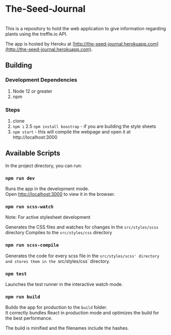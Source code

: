# The-Seed-Journal
<br />
This is a repository to hold the web application to give information regarding plants using the treffle.io API.
<br />

The app is hosted by Heroku at [http://the-seed-journal.herokuapp.com](http://the-seed-journal.herokuapp.com).

## Building

### Development Dependencies

1. Node 12 or greater
2. npm

### Steps

1. clone
2. ` npm i `
2.5 ` npm install boostrap ` - if you are building the style sheets
3. ` npm start ` - this will compile the webpage and open it at http://localhost:3000

## Available Scripts

In the project directory, you can run:

### `npm run dev`

Runs the app in the development mode.<br />
Open [http://localhost:3000](http://localhost:3000) to view it in the browser.

### `npm run scss-watch`

Note: For active stylesheet development

Generates the CSS files and watches for changes in the `src/styles/scss` directory
Compiles to the `src/styles/css` directory

### `npm run scss-compile`

Generates the code for every scss file in the `src/styles/scss' directory and stores them in the `src/styles/css` directory.

### `npm test`

Launches the test runner in the interactive watch mode.<br />

### `npm run build`

Builds the app for production to the `build` folder.<br />
It correctly bundles React in production mode and optimizes the build for the best performance.

The build is minified and the filenames include the hashes.

